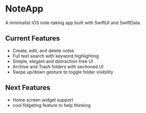 # NoteApp

A minimalist iOS note-taking app built with SwiftUI and SwiftData.

## Current Features
- Create, edit, and delete notes
- Full text search with keyword highlighting
- Simple, elegant and distraction-free UI
- Archive and Trash folders with sectioned UI
- Swipe up/down gesture to toggle folder visibility

## Next Features
- Home screen widget support
- cool fidgeting feature to help thinking


